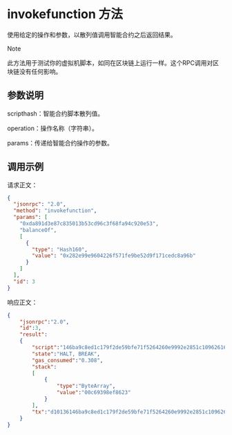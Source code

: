 # invokefunction 方法

使用给定的操作和参数，以散列值调用智能合约之后返回结果。

> [!Note]
>
> 此方法用于测试你的虚拟机脚本，如同在区块链上运行一样。这个RPC调用对区块链没有任何影响。

## 参数说明

scripthash：智能合约脚本散列值。

operation：操作名称（字符串）。

params：传递给智能合约操作的参数。

## 调用示例

请求正文：

```json
{
  "jsonrpc": "2.0",
  "method": "invokefunction",
  "params": [
    "0xda891d3e87c835013b53cd96c3f68fa94c920e53",
    "balanceOf",
    [
      {
        "type": "Hash160",
        "value": "0x282e99e9604226f571fe9be52d9f171cedc8a96b"
      }
    ]
  ],
  "id": 3
}

```

响应正文：

```json
{
    "jsonrpc":"2.0",
    "id":3,
    "result":
    {
        "script":"146ba9c8ed1c179f2de59bfe71f5264260e9992e2851c10962616c616e63654f6667530e924ca98ff6c396cd533b0135c8873e1d89da",
        "state":"HALT, BREAK",
        "gas_consumed":"0.308",
        "stack":
        [
            {
                "type":"ByteArray",
                "value":"00c69398ef8623"
            }
        ],
        "tx":"d10136146ba9c8ed1c179f2de59bfe71f5264260e9992e2851c10962616c616e63654f6667530e924ca98ff6c396cd533b0135c8873e1d89da000000000000000000000000"
    }
}
```
